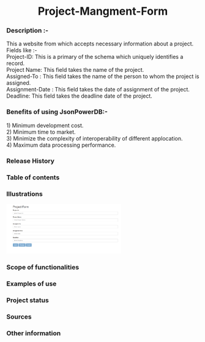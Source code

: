 <h1 align="center"> Project-Mangment-Form </h1>

<h3> Description :- </h3>
This a website from which accepts necessary information about a project. <br>
Fields like :- <br>
Project-ID: This is a primary of the schema which uniquely identifies a record.<br>
Project Name: This field takes the name of the project.<br>
Assigned-To : This field takes the name of the person to whom the project is assigned.<br>
Assignment-Date : This field takes the date of assignment of the project.<br>
Deadline: This field takes the deadline date of the project.<br>


<h3>Benefits of using JsonPowerDB:- </h3>
1) Minimum development cost.<br>
2) Minimum time to market.<br>
3) Minimize the complexity of interoperability of different applocation.<br>
4) Maximum data processing performance.<br>

<h3>Release History</h3>
<h3>Table of contents</h3>
<h3>Illustrations</h3>
<img src="https://github.com/Harshwardhan431/Project-Mangment-Form/blob/master/Screenshot%20(132).png" width=300 heigth=150>
<h3>Scope of functionalities</h3>
<h3>Examples of use</h3>
<h3>Project status</h3>
<h3>Sources</h3>
<h3>Other information</h3>
